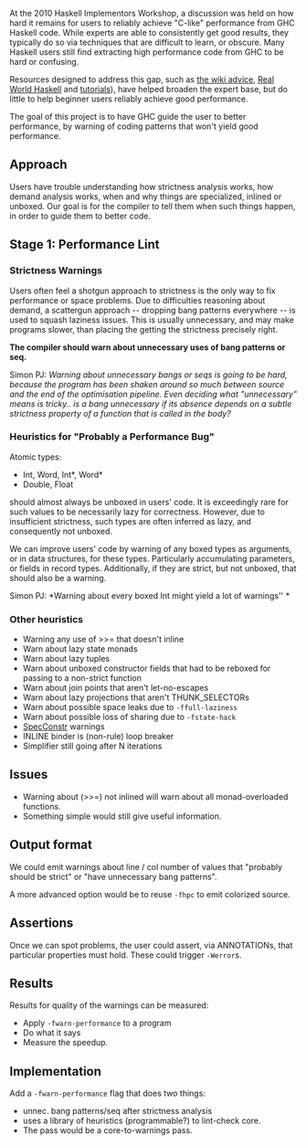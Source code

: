 
At the 2010 Haskell Implementors Workshop, a discussion was held on how hard it remains for users to reliably achieve "C-like" performance from GHC Haskell code. While experts are able to consistently get good results, they typically do so via techniques that are difficult to learn, or obscure. Many Haskell users still find extracting high performance code from GHC to be hard or confusing. 



Resources designed to address this gap, such as [
the wiki advice](http://www.haskell.org/haskellwiki/Performance), [
Real World Haskell](http://book.realworldhaskell.org/read/profiling-and-optimization.html) and [
tutorials](http://blog.johantibell.com/2010/09/slides-from-my-high-performance-haskell.html)), have helped broaden the expert base, but do little to help beginner users reliably achieve good performance.



The goal of this project is to have GHC guide the user to better performance, by warning of coding patterns that won't yield good performance.


## Approach



Users have trouble understanding how strictness analysis works, how demand analysis works, when and why things are specialized, inlined or unboxed. Our goal is for the compiler to tell them when such things happen, in order to guide them to better code.


## Stage 1: Performance Lint


### Strictness Warnings



Users often feel a shotgun approach to strictness is the only way to fix performance or space problems. Due to difficulties reasoning about demand, a scattergun approach -- dropping bang patterns everywhere -- is used to squash laziness issues. This is usually unnecessary, and may make programs slower, than placing the getting the strictness precisely right.



**The compiler should warn about unnecessary uses of bang patterns or seq.**



Simon PJ: *Warning about unnecessary bangs or seqs is going to be hard, because the program has been shaken around so much between source and the end of the optimisation pipeline. Even deciding what "unnecessary" means is tricky.. is a bang unnecessary if its absence depends on a subtle
strictness property of a function that is called in the body?*


### Heuristics for "Probably a Performance Bug"



Atomic types:


- Int, Word, Int\*, Word\*
- Double, Float


should almost always be unboxed in users' code. It is exceedingly rare for such values to be necessarily lazy for correctness. However, due to insufficient strictness, such types are often inferred as lazy, and consequently not unboxed. 



We can improve users' code by warning of any boxed types as arguments, or in data structures, for these types. Particularly accumulating parameters, or fields in record types. Additionally, if they are strict, but not unboxed, that should also be a warning.



Simon PJ: *Warning about every boxed Int might yield a lot of warnings''
*


### Other heuristics


- Warning any use of \>\>= that doesn't inline
- Warn about lazy state monads
- Warn about lazy tuples
- Warn about unboxed constructor fields that had to be reboxed for passing to a non-strict function
- Warn about join points that aren't let-no-escapes
- Warn about lazy projections that aren't THUNK\_SELECTORs
- Warn about possible space leaks due to `-ffull-laziness`
- Warn about possible loss of sharing due to `-fstate-hack`
- [SpecConstr](spec-constr) warnings
- INLINE binder is (non-rule) loop breaker
- Simplifier still going after N iterations

## Issues


- Warning about (\>\>=) not inlined will warn about all monad-overloaded functions.
- Something simple would still give useful information.

## Output format



We could emit warnings about line / col number of values that "probably should be strict" or "have unnecessary bang patterns".



A more advanced option would be to reuse `-fhpc` to emit colorized source.


## Assertions



Once we can spot problems, the user could assert, via ANNOTATIONs, that particular properties must hold. These could trigger `-Werror`s.


## Results



Results for quality of the warnings can be measured:


- Apply `-fwarn-performance` to a program
- Do what it says
- Measure the speedup.

## Implementation



Add a `-fwarn-performance` flag that does two things:
  


- unnec. bang patterns/seq after strictness analysis
- uses a library of heuristics (programmable?) to lint-check core.
- The pass would be a core-to-warnings pass.
